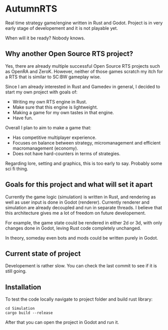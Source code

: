 # AutumnRTS

Real time strategy game/engine written in Rust and Godot. Project is in very early stage of developement and it is not playable yet. 

When will it be ready? Nobody knows.

## Why another Open Source RTS project?

Yes, there are already multiple successful Open Source RTS projects such as OpenRA and ZeroK. However, neither of those games scratch my itch for a RTS that is similar to SC:BW gameplay wise. 

Since I am already interested in Rust and Gamedev in general, I decided to start my own project with goals of:

- Writing my own RTS engine in Rust.
- Make sure that this engine is lightweight.
- Making a game for my own tastes in that engine.
- Have fun.

Overall I plan to aim to make a game that:

- Has competitive multiplayer experience.
- Focuses on balance between strategy, micromanagement and efficient macromanagement (economy).
- Does not have hard-counters in terms of strategies.

Regarding lore, setting and graphics, this is too early to say. Probably some sci fi thing.

## Goals for this project and what will set it apart

Currently the game logic (simulation) is written in Rust, and rendering as well as user input is done in Godot (renderer). Currently renderer and simulation are already decoupled and run in separate threads. I believe that this architecture gives me a lot of freedom on future developement.

For example, the game state could be rendered in either 2d or 3d, with only changes done in Godot, leving Rust code completely unchanged. 

In theory, someday even bots and mods could be written purely in Godot.

## Current state of project

Developement is rather slow. You can check the last commit to see if it is still going.  

## Installation

To test the code locally navigate to project folder and build rust library:

	cd Simulation
	cargo build --release

After that you can open the project in Godot and run it.